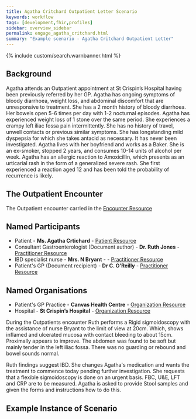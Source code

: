 ```yaml
---
title: Agatha Critchard Outpatient Letter Scenario
keywords: workflow
tags: [development,fhir,profiles]
sidebar: overview_sidebar
permalink: engage_agatha_critchard.html
summary: "Example scenario - Agatha Critchard Outpatient Letter"
---
```


{% include custom/search.warnbanner.html %}

## Background ##
Agatha attends an Outpatient appointment at St Crispin’s Hospital having been previously referred by her GP. Agatha has ongoing symptoms of bloody diarrhoea, weight loss, and abdominal discomfort that are unresponsive to treatment.  She has a 2 month history of bloody diarrhoea. Her bowels open 5-6 times per day with 1-2 nocturnal episodes. Agatha has experienced weight loss of 1 stone over the same period. She experiences a crampy left iliac fossa pain intermittently. She has no history of travel, unwell contacts or previous similar symptoms. She has longstanding mild dyspepsia for which she takes antacid as necessary. It has never been investigated. Agatha lives with her boyfriend and works as a Baker. She is an ex-smoker, stopped 2 years, and consumes 10-14 units of alcohol per week. Agatha has an allergic reaction to Amoxicillin, which presents as an urticarial rash in the form of a generalized severe rash. She first experienced a reaction aged 12 and has been told the probability of recurrence is likely.

## The Outpatient Encounter ##

The Outpatient encounter carried in the [Encounter Resource](https://fhir.nhs.uk/STU3/StructureDefinition/CareConnect-ITK-Encounter-1)

## Named Participants ##

- Patient - **Ms. Agatha Crtichard** - [Patient Resource](https://fhir.hl7.org.uk/STU3/StructureDefinition/CareConnect-Patient-1)
- Consultant Gastroenterologist (Document author) - **Dr. Ruth Jones** - [Practitioner Resource](https://fhir.hl7.org.uk/STU3/StructureDefinition/CareConnect-Practitioner-1)
- IBD specialist nurse - **Mrs. N Bryant** - - [Practitioner Resource](https://fhir.hl7.org.uk/STU3/StructureDefinition/CareConnect-Practitioner-1)
- Patient's GP (Document recipient) - **Dr  C. O’Reilly** - [Practitioner Resource](https://fhir.hl7.org.uk/STU3/StructureDefinition/CareConnect-Practitioner-1)

## Named Organisations ##

- Patient's GP Practice - **Canvas Health Centre** - [Organization Resource](https://fhir.hl7.org.uk/STU3/StructureDefinition/CareConnect-Organization-1)
- Hospital - **St Crispin’s Hospital** - [Organization Resource](https://fhir.hl7.org.uk/STU3/StructureDefinition/CareConnect-Organization-1)

During the Outpatients encounter Ruth performs a Rigid sigmoidoscopy with the assistance of nurse Bryant to the limit of view at 20cm. Which, shows inflamed and ulcerated mucosa with contact bleeding to about 15cm. Proximally appears to improve. The abdomen was found to be soft but mainly tender in the left iliac fossa. There was no guarding or rebound and bowel sounds normal. 

Ruth findings suggest IBD. She changes Agatha's medication and wants the treatment to  commence today pending further investigation. She requests that a flexible sigmoidoscopy is done on an urgent basis. FBC, U&E, LFT and CRP are to be measured. Agatha is asked to provide Stool samples and given the forms and instructions how to do this.


## Example Instance of Scenario ##

<script src="https://gist.github.com/IOPS-DEV/5b51bd5e3814ebca8323f57fde21bbec.js"></script>


